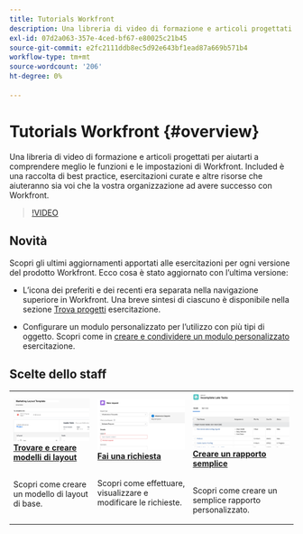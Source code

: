 ```yaml
---
title: Tutorials Workfront
description: Una libreria di video di formazione e articoli progettati per aiutarti a comprendere meglio le funzioni e le impostazioni di Workfront.  Included è una raccolta di best practice, esercitazioni curate e altre risorse che aiuteranno sia voi che la vostra organizzazione ad avere successo con Workfront.
exl-id: 07d2a063-357e-4ced-bf67-e80025c21b45
source-git-commit: e2fc2111ddb8ec5d92e643bf1ead87a669b571b4
workflow-type: tm+mt
source-wordcount: '206'
ht-degree: 0%

---
```


# Tutorials Workfront {#overview}

Una libreria di video di formazione e articoli progettati per aiutarti a comprendere meglio le funzioni e le impostazioni di Workfront.  Included è una raccolta di best practice, esercitazioni curate e altre risorse che aiuteranno sia voi che la vostra organizzazione ad avere successo con Workfront.

>[!VIDEO](https://video.tv.adobe.com/v/335063/?quality=12)

<!-- 

This is the landing page of the user guide. It should be the first list item in the TOC.md file. 
See other user landing pages to get ideas. 

-->

## Novità

Scopri gli ultimi aggiornamenti apportati alle esercitazioni per ogni versione del prodotto Workfront. Ecco cosa è stato aggiornato con l’ultima versione:

* L’icona dei preferiti e dei recenti era separata nella navigazione superiore in Workfront. Una breve sintesi di ciascuno è disponibile nella sezione <a href="/help/manage-work/projects/find-projects.md">Trova progetti</a> esercitazione.

* Configurare un modulo personalizzato per l’utilizzo con più tipi di oggetto. Scopri come in <a href="/help/custom-data/custom-forms/custom-forms-creating-and-sharing-a-custom-form.md">creare e condividere un modulo personalizzato</a> esercitazione.


## Scelte dello staff

<table>
  <tr>
   <td>
      <a href="/help/administration-and-setup/layout-templates/find-layout-templates.md">
      <img alt="Trovare e creare modelli di layout" src="./assets/ltemp_01.png"/>
      </a>
      <div>
         <a href="/help/administration-and-setup/layout-templates/find-layout-templates.md"><strong>Trovare e creare modelli di layout</strong></a>
<!----         <br/><em>foo</em> --->
      </div>
      <p>
        <br/>
         Scopri come creare un modello di layout di base.
      </p>
    </td>
   <td>
      <a href="/help/manage-work/issues-requests/make-a-request.md">
      <img alt="Fai una richiesta" src="./assets/nrequest_01.png"/>
      </a>
      <div>
         <a href="/help/manage-work/issues-requests/make-a-request.md"><strong>Fai una richiesta</strong></a>
<!----         <br/><em>foo</em> --->
      </div>
      <p>
      <br/>
         Scopri come effettuare, visualizzare e modificare le richieste.
      </p>

<td>
      <a href="/help/reporting/basic-reporting/create-a-simple-report.md">
      <img alt="Creare un rapporto semplice" src="./assets/sreport_01.png"/>
      </a>
      <div>
         <a href="/help/reporting/basic-reporting/create-a-simple-report.md"><strong>Creare un rapporto semplice</strong></a>
<!----         <br/><em>foo</em> --->
      </div>
      <p>
        <br/>
         Scopri come creare un semplice rapporto personalizzato.
      </p>
    </td>
  </tr>
</table>
